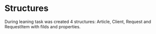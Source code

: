 # Structures

During leaning task was created 4 structures: Article, Client, Request and RequestItem with filds and properties.